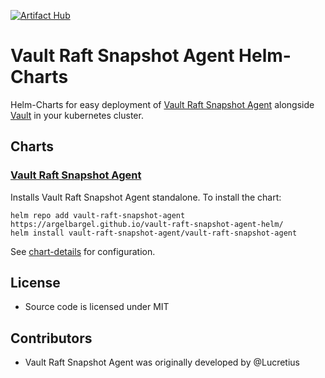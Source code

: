 [![Artifact Hub](https://img.shields.io/endpoint?url=https://artifacthub.io/badge/repository/vault-raft-snapshot-agent)](https://artifacthub.io/packages/search?repo=vault-raft-snapshot-agent)
# Vault Raft Snapshot Agent Helm-Charts

Helm-Charts for easy deployment of [Vault Raft Snapshot Agent](https://github.com/Argelbargel/vault-raft-snapshot-agent) alongside [Vault](https://github.com/hashicorp/vault-helm) in your kubernetes cluster.

## Charts

### [Vault Raft Snapshot Agent](./charts/vault-raft-snapshot-agent/) 

Installs Vault Raft Snapshot Agent standalone. To install the chart:

```
helm repo add vault-raft-snapshot-agent https://argelbargel.github.io/vault-raft-snapshot-agent-helm/
helm install vault-raft-snapshot-agent/vault-raft-snapshot-agent
```

See [chart-details](./charts/vault-raft-snapshot-agent/) for configuration.

## License
- Source code is licensed under MIT

## Contributors
- Vault Raft Snapshot Agent was originally developed by @Lucretius